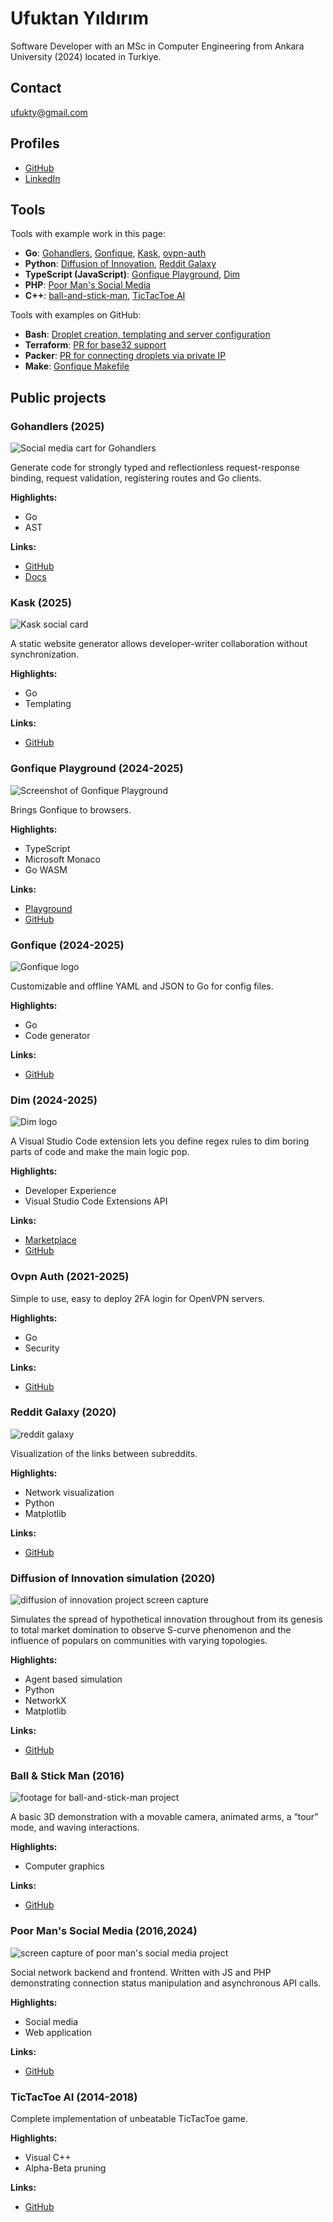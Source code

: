 # Ufuktan Yıldırım

Software Developer with an MSc in Computer Engineering from Ankara University (2024) located in Turkiye.

## Contact

<a href="mailto:ufukty@gmail.com">ufukty@gmail.com</a>

## Profiles

-   [GitHub](https://github.com/ufukty)
-   [LinkedIn](https://linkedin.com/in/ufukty)

## Tools

Tools with example work in this page:

-   **Go**: [Gohandlers](#gohandlers-2025), [Gonfique](#gonfique-2024-2025), [Kask](#kask-2025), [ovpn-auth](#ovpn-auth-2021-2025)
-   **Python**: [Diffusion of Innovation](#diffusion-of-innovation-simulation-2020), [Reddit Galaxy](#reddit-galaxy-2020)
-   **TypeScript (JavaScript)**: [Gonfique Playground](#gonfique-playground-2024-2025), [Dim](#dim-2024-2025)
-   **PHP**: [Poor Man's Social Media](#poor-man-s-social-media-2016-2024)
-   **C++**: [ball-and-stick-man](#ball-and-stick-man-2016), [TicTacToe AI](#tictactoe-ai-2014-2018)

Tools with examples on GitHub:

-   **Bash**: [Droplet creation, templating and server configuration](https://github.com/ufukty/logbook/blob/d1e9bd9df6997e0ddc24b49f2e4d0c12e0fb95aa/platform/stage/deploy/vpn/local.sh)
-   **Terraform**: [PR for base32 support](https://github.com/hashicorp/terraform/pull/29127)
-   **Packer**: [PR for connecting droplets via private IP](https://github.com/hashicorp/packer/pull/10093)
-   **Make**: [Gonfique Makefile](https://github.com/ufukty/gonfique/blob/76ba1921e817d31a474a9d7362344087b7b34c66/Makefile)

## Public projects

### Gohandlers (2025)

![Social media cart for Gohandlers](.assets/gohandlers.png)

Generate code for strongly typed and reflectionless request-response binding, request validation, registering routes and Go clients.

**Highlights:**

-   Go
-   AST

**Links:**

-   [GitHub](https://github.com/ufukty/gohandlers)
-   [Docs](https://gohandlers.pages.dev/)

### Kask (2025)

![Kask social card](.assets/kask.png)

A static website generator allows developer-writer collaboration without synchronization.

**Highlights:**

-   Go
-   Templating

**Links:**

-   [GitHub](https://github.com/ufukty/kask)

### Gonfique Playground (2024-2025)

![Screenshot of Gonfique Playground](.assets/gp.png)

Brings Gonfique to browsers.

**Highlights:**

-   TypeScript
-   Microsoft Monaco
-   Go WASM

**Links:**

-   [Playground](https://gonfique.pages.dev)
-   [GitHub](https://github.com/ufukty/gonfique-playground)

### Gonfique (2024-2025)

![Gonfique logo](.assets/gonfique.png)

Customizable and offline YAML and JSON to Go for config files.

**Highlights:**

-   Go
-   Code generator

**Links:**

-   [GitHub](https://github.com/ufukty/gonfique)

### Dim (2024-2025)

![Dim logo](.assets/dim.png)

A Visual Studio Code extension lets you define regex rules to dim boring parts of code and make the main logic pop.

**Highlights:**

-   Developer Experience
-   Visual Studio Code Extensions API

**Links:**

-   [Marketplace](https://marketplace.visualstudio.com/items?itemName=ufukty.dim)
-   [GitHub](https://github.com/ufukty/dim)

### Ovpn Auth (2021-2025)

Simple to use, easy to deploy 2FA login for OpenVPN servers.

**Highlights:**

-   Go
-   Security

**Links:**

-   [GitHub](https://github.com/ufukty/ovpn-auth)

### Reddit Galaxy (2020)

![reddit galaxy](.assets/reddit-galaxy.jpg)

Visualization of the links between subreddits.

**Highlights:**

-   Network visualization
-   Python
-   Matplotlib

**Links:**

-   [GitHub](https://github.com/ufukty/reddit-galaxy)

### Diffusion of Innovation simulation (2020)

![diffusion of innovation project screen capture](.assets/doi.gif)

Simulates the spread of hypothetical innovation throughout from its genesis to total market domination to observe S-curve phenomenon and the influence of populars on communities with varying topologies.

**Highlights:**

-   Agent based simulation
-   Python
-   NetworkX
-   Matplotlib

**Links:**

-   [GitHub](https://github.com/ufukty/diffusion-of-innovation)

### Ball & Stick Man (2016)

![footage for ball-and-stick-man project](.assets/ball-and-stick.gif)

A basic 3D demonstration with a movable camera, animated arms, a “tour” mode, and waving interactions.

**Highlights:**

-   Computer graphics

**Links:**

-   [GitHub](https://github.com/ufukty/ball-and-stick-man)

### Poor Man's Social Media (2016,2024)

![screen capture of poor man's social media project](.assets/social.gif)

Social network backend and frontend. Written with JS and PHP demonstrating connection status manipulation and asynchronous API calls.

**Highlights:**

-   Social media
-   Web application

**Links:**

-   [GitHub](https://github.com/ufukty/poor-man-s-social-media)

### TicTacToe AI (2014-2018)

Complete implementation of unbeatable TicTacToe game.

**Highlights:**

-   Visual C++
-   Alpha-Beta pruning

**Links:**

-   [GitHub](https://github.com/ufukty/TicTacToe-AI)
